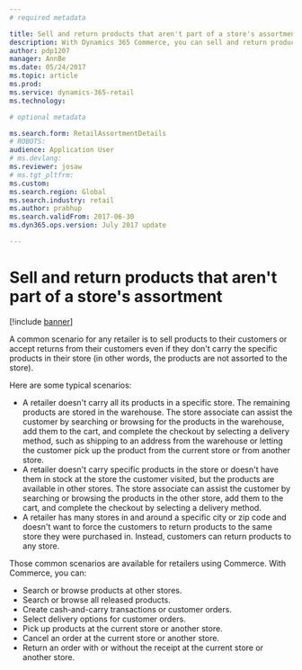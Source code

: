 ```yaml
---
# required metadata

title: Sell and return products that aren't part of a store's assortment
description: With Dynamics 365 Commerce, you can sell and return products outside of assortments.
author: pdp1207
manager: AnnBe
ms.date: 05/24/2017
ms.topic: article
ms.prod: 
ms.service: dynamics-365-retail
ms.technology: 

# optional metadata

ms.search.form: RetailAssortmentDetails
# ROBOTS: 
audience: Application User
# ms.devlang: 
ms.reviewer: josaw
# ms.tgt_pltfrm: 
ms.custom: 
ms.search.region: Global
ms.search.industry: retail
ms.author: prabhup
ms.search.validFrom: 2017-06-30
ms.dyn365.ops.version: July 2017 update

---
```


# Sell and return products that aren't part of a store's assortment

[!include [banner](includes/banner.md)]

A common scenario for any retailer is to sell products to their customers or accept returns from their customers even if they don't carry the specific products in their store (in other words, the products are not assorted to the store).

Here are some typical scenarios:

+ A retailer doesn't carry all its products in a specific store. The remaining products are stored in the warehouse. The store associate can assist the customer by searching or browsing for the products in the warehouse, add them to the cart, and complete the checkout by selecting a delivery method, such as shipping to an address from the warehouse or letting the customer pick up the product from the current store or from another store.
+ A retailer doesn't carry specific products in the store or doesn't have them in stock at the store the customer visited, but the products are available in other stores. The store associate can assist the customer by searching or browsing the products in the other store, add them to the cart, and complete the checkout by selecting a delivery method.
+ A retailer has many stores in and around a specific city or zip code and doesn't want to force the customers to return products to the same store they were purchased in. Instead, customers can return products to any store.

Those common scenarios are available for retailers using Commerce. With Commerce, you can:

+ Search or browse products at other stores.
+ Search or browse all released products.
+ Create cash-and-carry transactions or customer orders.
+ Select delivery options for customer orders.
+ Pick up products at the current store or another store.
+ Cancel an order at the current store or another store.
+ Return an order with or without the receipt at the current store or another store.
